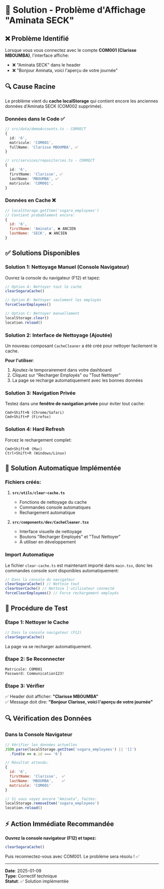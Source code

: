 # 🔧 Solution - Problème d'Affichage "Aminata SECK"

## ❌ Problème Identifié

Lorsque vous vous connectez avec le compte **COM001 (Clarisse MBOUMBA)**, l'interface affiche:

- ❌ "Aminata SECK" dans le header
- ❌ "Bonjour Aminata, voici l'aperçu de votre journée"

## 🔍 Cause Racine

Le problème vient du **cache localStorage** qui contient encore les anciennes données d'Aminata SECK (COM002 supprimée).

### Données dans le Code ✅

```typescript
// src/data/demoAccounts.ts - CORRECT
{
  id: '6',
  matricule: 'COM001',
  fullName: 'Clarisse MBOUMBA', ✅
}

// src/services/repositories.ts - CORRECT
{
  id: '6',
  firstName: 'Clarisse', ✅
  lastName: 'MBOUMBA', ✅
  matricule: 'COM001',
}
```

### Données en Cache ❌

```javascript
// localStorage.getItem('sogara_employees')
// Contient probablement encore:
{
  id: '6',
  firstName: 'Aminata', ❌ ANCIEN
  lastName: 'SECK', ❌ ANCIEN
}
```

## ✅ Solutions Disponibles

### Solution 1: Nettoyage Manuel (Console Navigateur)

Ouvrez la console du navigateur (F12) et tapez:

```javascript
// Option A: Nettoyer tout le cache
clearSogaraCache()

// Option B: Nettoyer seulement les employés
forceClearEmployees()

// Option C: Nettoyer manuellement
localStorage.clear()
location.reload()
```

### Solution 2: Interface de Nettoyage (Ajoutée)

Un nouveau composant `CacheCleaner` a été créé pour nettoyer facilement le cache.

**Pour l'utiliser**:

1. Ajoutez-le temporairement dans votre dashboard
2. Cliquez sur "Recharger Employés" ou "Tout Nettoyer"
3. La page se recharge automatiquement avec les bonnes données

### Solution 3: Navigation Privée

Testez dans une **fenêtre de navigation privée** pour éviter tout cache:

```
Cmd+Shift+N (Chrome/Safari)
Cmd+Shift+P (Firefox)
```

### Solution 4: Hard Refresh

Forcez le rechargement complet:

```
Cmd+Shift+R (Mac)
Ctrl+Shift+R (Windows/Linux)
```

## 🚀 Solution Automatique Implémentée

### Fichiers créés:

1. **`src/utils/clear-cache.ts`**
   - Fonctions de nettoyage du cache
   - Commandes console automatiques
   - Rechargement automatique

2. **`src/components/dev/CacheCleaner.tsx`**
   - Interface visuelle de nettoyage
   - Boutons "Recharger Employés" et "Tout Nettoyer"
   - À utiliser en développement

### Import Automatique

Le fichier `clear-cache.ts` est maintenant importé dans `main.tsx`, donc les commandes console sont disponibles automatiquement:

```javascript
// Dans la console du navigateur
clearSogaraCache() // Nettoie tout
clearUserCache() // Nettoie l'utilisateur connecté
forceClearEmployees() // Force rechargement employés
```

## 📝 Procédure de Test

### Étape 1: Nettoyer le Cache

```javascript
// Dans la console navigateur (F12)
clearSogaraCache()
```

La page va se recharger automatiquement.

### Étape 2: Se Reconnecter

```
Matricule: COM001
Password: Communication123!
```

### Étape 3: Vérifier

✅ Header doit afficher: **"Clarisse MBOUMBA"**  
✅ Message doit dire: **"Bonjour Clarisse, voici l'aperçu de votre journée"**

## 🔍 Vérification des Données

### Dans la Console Navigateur

```javascript
// Vérifier les données actuelles
JSON.parse(localStorage.getItem('sogara_employees') || '[]')
  .find(e => e.id === '6')

// Résultat attendu:
{
  id: '6',
  firstName: 'Clarisse',  ✅
  lastName: 'MBOUMBA',    ✅
  matricule: 'COM001'
}

// Si vous voyez encore "Aminata", faites:
localStorage.removeItem('sogara_employees')
location.reload()
```

## ⚡ Action Immédiate Recommandée

**Ouvrez la console navigateur (F12) et tapez:**

```javascript
clearSogaraCache()
```

Puis reconnectez-vous avec COM001. Le problème sera résolu ! ✅

---

**Date**: 2025-01-09  
**Type**: Correctif technique  
**Statut**: ✅ Solution implémentée
